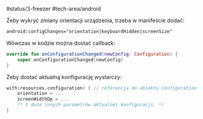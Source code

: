 #status/3-freezer 
#tech-area/android 

Żeby wykryć zmiany orientacji urządzenia, trzeba w manifeście dodać:

```xml
android:configChanges="orientation|keyboardHidden|screenSize"
```

Wówczas w kodzie można dostać callback:
```kotlin
override fun onConfigurationChanged(newConfig: Configuration) {  
    super.onConfigurationChanged(newConfig)  
}
```

Żeby dostać aktualną konfigurację wystarczy:
```kotlin
with(resources.configuration) { // referencja do obiektu Configuration
	orientation = ...
	screenWidthDp = ...
	/* I dużo innych parametrów aktualnej konfiguracji. */
}
```